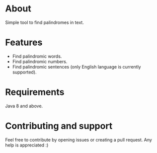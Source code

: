 # About
Simple tool to find palindromes in text.

# Features

* Find palindromic words.
* Find palindromic numbers.
* Find palindromic sentences (only English language is currently supported).

# Requirements

Java 8 and above.

# Contributing and support

Feel free to contribute by opening issues or creating a pull request. Any help is appreciated :)
